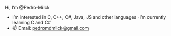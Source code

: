  Hi, I’m @Pedro-Milck
 - I’m interested in C, C++, C#, Java, JS and other languages
 -I’m currently learning C and C#
 - 📫 Email: pedromdmilck@gmail.com
 
<!---
Pedro-Milck/Pedro-Milck is a ✨ special ✨ repository because its `README.md` (this file) appears on your GitHub profile.
You can click the Preview link to take a look at your changes.
--->
